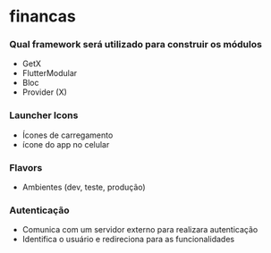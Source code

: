 # financas

### Qual framework será utilizado para construir os módulos

- GetX 
- FlutterModular
- Bloc
- Provider (X)

### Launcher Icons

- Ícones de carregamento
- ícone do app no celular

### Flavors
- Ambientes (dev, teste, produção)

### Autenticação 
 - Comunica com um servidor externo para realizara autenticação
 - Identifica o usuário e redireciona para as funcionalidades